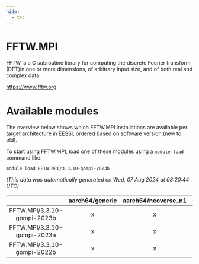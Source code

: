 ```yaml
---
hide:
  - toc
---
```


FFTW.MPI
========


FFTW is a C subroutine library for computing the discrete Fourier transform (DFT)in one or more dimensions, of arbitrary input size, and of both real and complex data.

https://www.fftw.org
# Available modules


The overview below shows which FFTW.MPI installations are available per target architecture in EESSI, ordered based on software version (new to old).

To start using FFTW.MPI, load one of these modules using a `module load` command like:

```shell
module load FFTW.MPI/3.3.10-gompi-2023b
```

*(This data was automatically generated on Wed, 07 Aug 2024 at 08:20:44 UTC)*  

| |aarch64/generic|aarch64/neoverse_n1|aarch64/neoverse_v1|x86_64/generic|x86_64/amd/zen2|x86_64/amd/zen3|x86_64/amd/zen4|x86_64/intel/haswell|x86_64/intel/skylake_avx512|
| :---: | :---: | :---: | :---: | :---: | :---: | :---: | :---: | :---: | :---: |
|FFTW.MPI/3.3.10-gompi-2023b|x|x|x|x|x|x|x|x|x|
|FFTW.MPI/3.3.10-gompi-2023a|x|x|x|x|x|x|x|x|x|
|FFTW.MPI/3.3.10-gompi-2022b|x|x|x|x|x|x|-|x|x|
